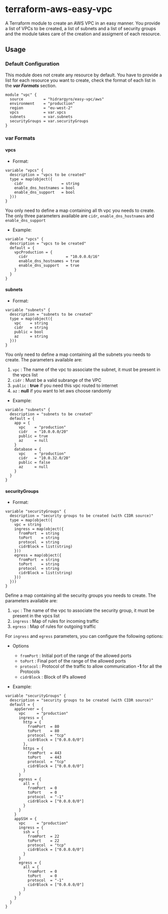 # terraform-aws-easy-vpc
A Terraform module to create an AWS VPC in an easy manner. You provide a list of VPCs to
be created, a list of subnets and a list of security groups and the module takes care of
the creation and assigment of each resource.

## Usage

### Default Configuration
This module does not create any resource by default. You have to provide a list for each resource
you want to create, check the format of each list in the __*var Formats*__ section.

```
module "vpc" {
  source         = "hidrargyro/easy-vpc/aws"
  environment    = "production"
  region         = "eu-west-2"
  vpcs           = var.vpcs
  subnets        = var.subnets
  securityGroups = var.securityGroups
}
```

### var Formats


#### vpcs

* Format:

```
variable "vpcs" {
  description = "vpcs to be created"
  type = map(object({
    cidr                 = string
    enable_dns_hostnames = bool
    enable_dns_support   = bool
  }))
}
```

You only need to define a map containing all th vpc you needs to create. The only three parameters
available are `cidr`, `enable_dns_hostnames` and `enable_dns_support`

* Example:

```
variable "vpcs" {
  description = "vpcs to be created"
  default = {
    vpcProduction = {
      cidr                 = "10.0.0.0/16"
      enable_dns_hostnames = true
      enable_dns_support   = true
    }
  }
}
```

#### subnets

* Format:

```
variable "subnets" {
  description = "subnets to be created"
  type = map(object({
    vpc    = string
    cidr   = string
    public = bool
    az     = string
  }))
}
```

You only need to define a map containing all the subnets you needs to create. The parameters
available are:

1. `vpc`    : The name of the vpc to associate the subnet, it must be present in the vpcs list
2. `cidr`   : Must be a valid subrange of the VPC
3. `public` : **true** if you need this vpc routed to internet
4. `az`     : **null** if you want to let aws choose randomly

* Example:

```
variable "subnets" {
  description = "subnets to be created"
  default = {
    app = {
      vpc    = "production"
      cidr   = "10.0.0.0/20"
      public = true
      az     = null
    }
    database = {
      vpc    = "production"
      cidr   = "10.0.32.0/20"
      public = false
      az     = null
    }
  }
}
```

#### securityGroups

* Format:

```
variable "securityGroups" {
  description = "security groups to be created (with CIDR source)"
  type = map(object({
    vpc = string
    ingress = map(object({
      fromPort  = string
      toPort    = string
      protocol  = string
      cidrBlock = list(string)
    }))
    egress = map(object({
      fromPort  = string
      toPort    = string
      protocol  = string
      cidrBlock = list(string)
    }))
  }))
}
```
Define a map containing all the security groups you needs to create. The parameters
available are:

1. `vpc`     : The name of the vpc to associate the security group, it must be present in the vpcs list
2. `ingress` : Map of rules for incoming traffic
3. `egress`  : Map of rules for outgoing traffic

For `ingress` and `egress` parameters, you can configure the following options:

* Options
  * `fromPort`  : Initial port of the range of the allowed ports
  * `toPort`    : Final port of the range of the allowed ports
  * `protocol`  : Protocol of the traffic to allow communication **-1** for all the Protocols
  * `cidrBlock` : Block of IPs allowed


* Example:

```
variable "securityGroups" {
  description = "security groups to be created (with CIDR source)"
  default = {
    appServer = {
      vpc     = "production"
      ingress = {
        http = {
          fromPort  = 80
          toPort    = 80
          protocol  = "tcp"
          cidrBlock = ["0.0.0.0/0"]
        },
        https = {
          fromPort  = 443
          toPort    = 443
          protocol  = "tcp"
          cidrBlock = ["0.0.0.0/0"]
        }
      }
      egress = {
        all = {
          fromPort  = 0
          toPort    = 0
          protocol  = "-1"
          cidrBlock = ["0.0.0.0/0"]
        }
      }
    }
    appSSH = {
      vpc     = "production"
      ingress = {
        ssh = {
          fromPort  = 22
          toPort    = 22
          protocol  = "tcp"
          cidrBlock = ["0.0.0.0/0"]
        }
      }
      egress = {
        all = {
          fromPort  = 0
          toPort    = 0
          protocol  = "-1"
          cidrBlock = ["0.0.0.0/0"]
        }
      }
    }
  }
}
```
